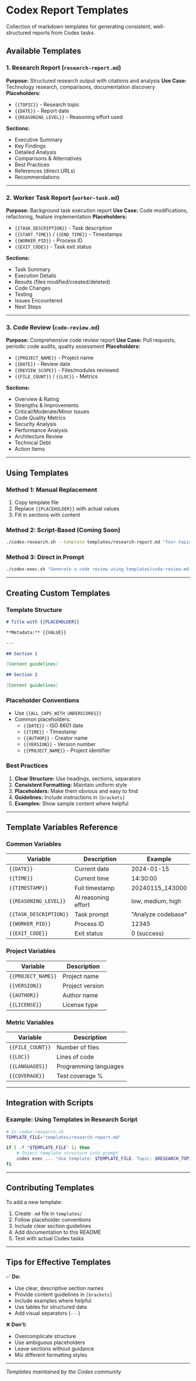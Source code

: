 # Codex Report Templates

Collection of markdown templates for generating consistent, well-structured reports from Codex tasks.

## Available Templates

### 1. Research Report (`research-report.md`)

**Purpose:** Structured research output with citations and analysis
**Use Case:** Technology research, comparisons, documentation discovery
**Placeholders:**
- `{{TOPIC}}` - Research topic
- `{{DATE}}` - Report date
- `{{REASONING_LEVEL}}` - Reasoning effort used

**Sections:**
- Executive Summary
- Key Findings
- Detailed Analysis
- Comparisons & Alternatives
- Best Practices
- References (direct URLs)
- Recommendations

---

### 2. Worker Task Report (`worker-task.md`)

**Purpose:** Background task execution report
**Use Case:** Code modifications, refactoring, feature implementation
**Placeholders:**
- `{{TASK_DESCRIPTION}}` - Task description
- `{{START_TIME}}` / `{{END_TIME}}` - Timestamps
- `{{WORKER_PID}}` - Process ID
- `{{EXIT_CODE}}` - Task exit status

**Sections:**
- Task Summary
- Execution Details
- Results (files modified/created/deleted)
- Code Changes
- Testing
- Issues Encountered
- Next Steps

---

### 3. Code Review (`code-review.md`)

**Purpose:** Comprehensive code review report
**Use Case:** Pull requests, periodic code audits, quality assessment
**Placeholders:**
- `{{PROJECT_NAME}}` - Project name
- `{{DATE}}` - Review date
- `{{REVIEW_SCOPE}}` - Files/modules reviewed
- `{{FILE_COUNT}}` / `{{LOC}}` - Metrics

**Sections:**
- Overview & Rating
- Strengths & Improvements
- Critical/Moderate/Minor Issues
- Code Quality Metrics
- Security Analysis
- Performance Analysis
- Architecture Review
- Technical Debt
- Action Items

---

## Using Templates

### Method 1: Manual Replacement

1. Copy template file
2. Replace `{{PLACEHOLDER}}` with actual values
3. Fill in sections with content

### Method 2: Script-Based (Coming Soon)

```bash
./codex-research.sh --template templates/research-report.md "Your topic"
```

### Method 3: Direct in Prompt

```bash
./codex-exec.sh "Generate a code review using templates/code-review.md format"
```

---

## Creating Custom Templates

### Template Structure

```markdown
# Title with {{PLACEHOLDER}}

**Metadata:** {{VALUE}}

---

## Section 1

[Content guidelines]

## Section 2

[Content guidelines]
```

### Placeholder Conventions

- Use `{{ALL_CAPS_WITH_UNDERSCORES}}`
- Common placeholders:
  - `{{DATE}}` - ISO 8601 date
  - `{{TIME}}` - Timestamp
  - `{{AUTHOR}}` - Creator name
  - `{{VERSION}}` - Version number
  - `{{PROJECT_NAME}}` - Project identifier

### Best Practices

1. **Clear Structure:** Use headings, sections, separators
2. **Consistent Formatting:** Maintain uniform style
3. **Placeholders:** Make them obvious and easy to find
4. **Guidelines:** Include instructions in `[brackets]`
5. **Examples:** Show sample content where helpful

---

## Template Variables Reference

### Common Variables

| Variable | Description | Example |
|----------|-------------|---------|
| `{{DATE}}` | Current date | 2024-01-15 |
| `{{TIME}}` | Current time | 14:30:00 |
| `{{TIMESTAMP}}` | Full timestamp | 20240115_143000 |
| `{{REASONING_LEVEL}}` | AI reasoning effort | low, medium, high |
| `{{TASK_DESCRIPTION}}` | Task prompt | "Analyze codebase" |
| `{{WORKER_PID}}` | Process ID | 12345 |
| `{{EXIT_CODE}}` | Exit status | 0 (success) |

### Project Variables

| Variable | Description |
|----------|-------------|
| `{{PROJECT_NAME}}` | Project name |
| `{{VERSION}}` | Project version |
| `{{AUTHOR}}` | Author name |
| `{{LICENSE}}` | License type |

### Metric Variables

| Variable | Description |
|----------|-------------|
| `{{FILE_COUNT}}` | Number of files |
| `{{LOC}}` | Lines of code |
| `{{LANGUAGES}}` | Programming languages |
| `{{COVERAGE}}` | Test coverage % |

---

## Integration with Scripts

### Example: Using Templates in Research Script

```bash
# In codex-research.sh
TEMPLATE_FILE="templates/research-report.md"

if [ -f "$TEMPLATE_FILE" ]; then
    # Inject template structure into prompt
    codex exec ... "Use template: $TEMPLATE_FILE. Topic: $RESEARCH_TOPIC"
fi
```

---

## Contributing Templates

To add a new template:

1. Create `.md` file in `templates/`
2. Follow placeholder conventions
3. Include clear section guidelines
4. Add documentation to this README
5. Test with actual Codex tasks

---

## Tips for Effective Templates

✅ **Do:**
- Use clear, descriptive section names
- Provide content guidelines in `[brackets]`
- Include examples where helpful
- Use tables for structured data
- Add visual separators (`---`)

❌ **Don't:**
- Overcomplicate structure
- Use ambiguous placeholders
- Leave sections without guidance
- Mix different formatting styles

---

*Templates maintained by the Codex community*
